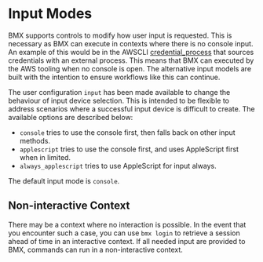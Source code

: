 # Input Modes

BMX supports controls to modify how user input is requested. This is necessary as BMX can execute in contexts where there is no console input. An example of this would be in the AWSCLI [credential_process](https://docs.aws.amazon.com/cli/latest/userguide/cli-configure-sourcing-external.html) that sources credentials with an external process. This means that BMX can executed by the AWS tooling when no console is open. The alternative input models are built with the intention to ensure workflows like this can continue.

The user configuration `input` has been made available to change the behaviour of input device selection. This is intended to be flexible to address scenarios where a successful input device is difficult to create. The available options are described below:

- `console` tries to use the console first, then falls back on other input methods.
- `applescript` tries to use the console first, and uses AppleScript first when in limited.
- `always_applescript` tries to use AppleScript for input always.

The default input mode is `console`.

## Non-interactive Context

There may be a context where no interaction is possible. In the event that you encounter such a case, you can use `bmx login` to retrieve a session ahead of time in an interactive context. If all needed input are provided to BMX, commands can run in a non-interactive context.